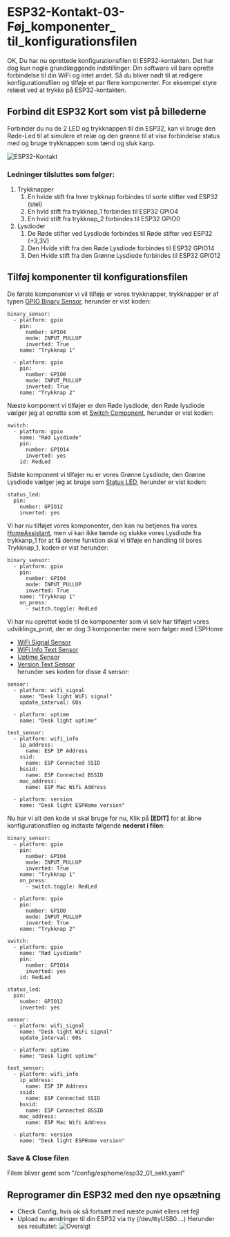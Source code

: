 # ESP32-Kontakt-03-Føj_komponenter_ til_konfigurationsfilen

OK, Du har nu oprettede konfigurationsfilen til ESP32-kontakten. Det har dog kun nogle grundlæggende indstillinger. Din software vil bare oprette forbindelse til din WiFi og intet andet. 
Så du bliver nødt til at redigere konfigurationsfilen og tilføje et par flere komponenter. For eksempel styre relæet ved at trykke på ESP32-kontakten.

## Forbind dit ESP32 Kort som vist på billederne  
Forbinder du nu de 2 LED og trykknappen til din ESP32, kan vi bruge den Røde-Led til at simulere et relæ og den grønne til at vise forbindelse status med og bruge trykknappen som tænd og sluk kanp.

![ESP32-Kontakt](/Opgaver/ESP32-Kontakt/ESP32-Kontakt_bb.png) 

### Ledninger tilsluttes som følger:
1. Trykknapper
   1. En hvide stift fra hver trykknap forbindes til sorte stifter ved ESP32 (stel)
   2. En hvid stift fra trykknap_1 forbindes til ESP32 GPIO4
   3. En hvid stift fra trykknap_2 forbindes til ESP32 GPIO0
2. Lysdioder
   1. De Røde stifter ved Lysdiode forbindes til Røde stifter ved ESP32 (+3,3V)
   2. Den Hvide stift fra den Røde Lysdiode forbindes til ESP32 GPIO14 
   3. Den Hvide stift fra den Grønne Lysdiode forbindes til ESP32 GPIO12

## Tilføj komponenter til konfigurationsfilen
De første komponenter vi vil tilføje er vores trykknapper, trykknapper er af typen [GPIO Binary Sensor](https://esphome.io/components/binary_sensor/gpio.html), herunder er vist koden: 
```
binary_sensor:
  - platform: gpio
    pin:
      number: GPIO4
      mode: INPUT_PULLUP
      inverted: True
    name: "Trykknap 1"

  - platform: gpio
    pin:
      number: GPIO0
      mode: INPUT_PULLUP
      inverted: True
    name: "Trykknap 2"

```
Næste komponent vi tilføjer er den Røde lysdiode, den Røde lysdiode vælger jeg at oprette som et [Switch Component](https://esphome.io/components/switch/index.html), herunder er vist koden:
```
switch:
  - platform: gpio
    name: "Rød Lysdiode"
    pin: 
      number: GPIO14
      inverted: yes
    id: RedLed
```
Sidste komponent vi tilføjer nu er vores Grønne Lysdiode, den Grønne Lysdiode vælger jeg at bruge som [Status LED](https://esphome.io/components/status_led.html), herunder er vist koden:
```
status_led:
  pin:
    number: GPIO12
    inverted: yes
```
Vi har nu tilføjet vores komponenter, den kan nu betjenes fra vores [HomeAssistant](http://homeassistant-41.local:8123/lovelace/default_view), men vi kan ikke tænde og slukke vores Lysdiode fra trykkanp_1 for at få denne funktion skal vi tilføje en handling til bores Trykknap_1, koden er vist herunder:
```
binary_sensor:
  - platform: gpio
    pin:
      number: GPIO4
      mode: INPUT_PULLUP
      inverted: True
    name: "Trykknap 1"
    on_press:
      - switch.toggle: RedLed
```
Vi har nu oprettet kode til de komponenter som vi selv har tilføjet vores udviklings_print, der er dog 3 komponenter mere som følger med ESPHome
*  [WiFi Signal Sensor](https://esphome.io/components/sensor/wifi_signal.html)
*  [WiFi Info Text Sensor](https://esphome.io/components/text_sensor/wifi_info.html)
*  [Uptime Sensor](https://esphome.io/components/sensor/uptime.html)  
*  [Version Text Sensor](https://esphome.io/components/text_sensor/version.html)  
herunder ses koden for disse 4 sensor:
```
sensor:
  - platform: wifi_signal
    name: "Desk light WiFi signal"
    update_interval: 60s

  - platform: uptime
    name: "Desk light uptime"

text_sensor:
  - platform: wifi_info
    ip_address:
      name: ESP IP Address
    ssid:
      name: ESP Connected SSID
    bssid:
      name: ESP Connected BSSID
    mac_address:
      name: ESP Mac Wifi Address

  - platform: version
    name: "Desk light ESPHome version"
```
Nu har vi alt den kode vi skal bruge for nu, Klik på **[EDIT]** for at åbne konfigurationsfilen og indtaste følgende **nederst i filen**:

```
binary_sensor:
  - platform: gpio
    pin:
      number: GPIO4
      mode: INPUT_PULLUP
      inverted: True
    name: "Trykknap 1"
    on_press:
      - switch.toggle: RedLed

  - platform: gpio
    pin:
      number: GPIO0
      mode: INPUT_PULLUP
      inverted: True
    name: "Trykknap 2"

switch:
  - platform: gpio
    name: "Rød Lysdiode"
    pin: 
      number: GPIO14
      inverted: yes
    id: RedLed

status_led:
  pin:
    number: GPIO12
    inverted: yes

sensor:
  - platform: wifi_signal
    name: "Desk light WiFi signal"
    update_interval: 60s

  - platform: uptime
    name: "Desk light uptime"

text_sensor:
  - platform: wifi_info
    ip_address:
      name: ESP IP Address
    ssid:
      name: ESP Connected SSID
    bssid:
      name: ESP Connected BSSID
    mac_address:
      name: ESP Mac Wifi Address

  - platform: version
    name: "Desk light ESPHome version"

```
### Save & Close filen  
Filem bliver gemt som "/config/esphome/esp32_01_sekt.yaml"

## Reprogramer din ESP32 med den nye opsætning
* Check Config, hvis ok så fortsæt med næste punkt ellers ret fejl
* Upload nu ændringer til din ESP32 via tty (/dev/ttyUSB0....)
Herunder ses resultatet:
![Oversigt](/Opgaver/ESP32-Kontakt/Oversigt.png) 
